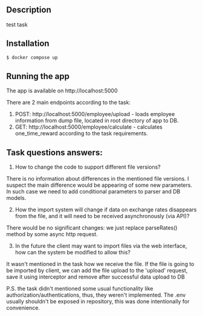 
## Description

test task

## Installation

```bash
$ docker compose up
```

## Running the app

The app is available on http://localhost:5000

There are 2 main endpoints according to the task:

1. POST: http://localhost:5000/employee/upload - loads employee information from dump file, located in root directory of app to DB.
2. GET:  http://localhost:5000/employee/calculate - calculates one_time_reward according to the task requirements.

## Task questions answers:

1. How to change the code to support different file versions?

There is no information about differences in the mentioned file versions. I suspect the main difference would be appearing of some new parameters.
In such case we need to add conditional parameters to parser and DB models.

2. How the import system will change if data on exchange rates disappears from
   the file, and it will need to be received asynchronously (via API)?

There would be no significant changes: we just replace parseRates() method by some async http request.

3. In the future the client may want to import files via the web interface,
   how can the system be modified to allow this?

It wasn't mentioned in the task how we receive the file. If the file is going to be imported by client, we can add the file upload 
to the 'upload' request, save it using interceptor and remove after successful data upload to DB

P.S. the task didn't mentioned some usual functionality like authorization/authentications, thus, they weren't implemented.
The .env usually shouldn't be exposed in repository, this was done intentionally for convenience.



